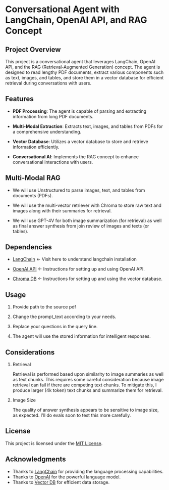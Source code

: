 # Conversational Agent with LangChain, OpenAI API, and RAG Concept

## Project Overview

This project is a conversational agent that leverages LangChain, OpenAI API, and the RAG (Retrieval-Augmented Generation) concept. The agent is designed to read lengthy PDF documents, extract various components such as text, images, and tables, and store them in a vector database for efficient retrieval during conversations with users.

## Features

- **PDF Processing**: The agent is capable of parsing and extracting information from long PDF documents.
  
- **Multi-Modal Extraction**: Extracts text, images, and tables from PDFs for a comprehensive understanding.

- **Vector Database**: Utilizes a vector database to store and retrieve information efficiently.

- **Conversational AI**: Implements the RAG concept to enhance conversational interactions with users.

## Multi-Modal RAG

- We will use Unstructured to parse images, text, and tables from documents (PDFs).

- We will use the multi-vector retriever with Chroma to store raw text and images along with their summaries for retrieval.

- We will use GPT-4V for both image summarization (for retrieval) as well as final answer synthesis from join review of images and texts (or tables).

## Dependencies

- [LangChain](https://python.langchain.com/docs/get_started/installation) <- Visit here to understand langchain installation

- [OpenAI API](https://platform.openai.com/docs/quickstart?context=python) <- Instructions for setting up and using OpenAI API.

- [Chroma DB](https://docs.trychroma.com/getting-started) <- Instructions for setting up and using the vector database.

## Usage

1. Provide path to the source pdf

2. Change the prompt_text according to your needs.

3. Replace your questions in the query line.

3. The agent will use the stored information for intelligent responses.

## Considerations

1. Retrieval

    Retrieval is performed based upon similarity to image summaries as well as text chunks.
    This requires some careful consideration because image retrieval can fail if there are competing text chunks.
    To mitigate this, I produce larger (4k token) text chunks and summarize them for retrieval.

2. Image Size

    The quality of answer synthesis appears to be sensitive to image size, as expected.
    I'll do evals soon to test this more carefully.

## License

This project is licensed under the [MIT License](LICENSE.md).

## Acknowledgments

- Thanks to [LangChain](link-to-langchain) for providing the language processing capabilities.
- Thanks to [OpenAI](link-to-openai) for the powerful language model.
- Thanks to [Vector DB](link-to-vector-db) for efficient data storage.
